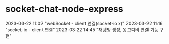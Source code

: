 # socket-chat-node-express

2023-03-22 11:02 "webSocket - client 연결(socket-io x)"
2023-03-22 11:16 "socket-io - client 연결"
2023-03-22 14:45 "채팅방 생성, 몽고디비 연결 기능 구현"